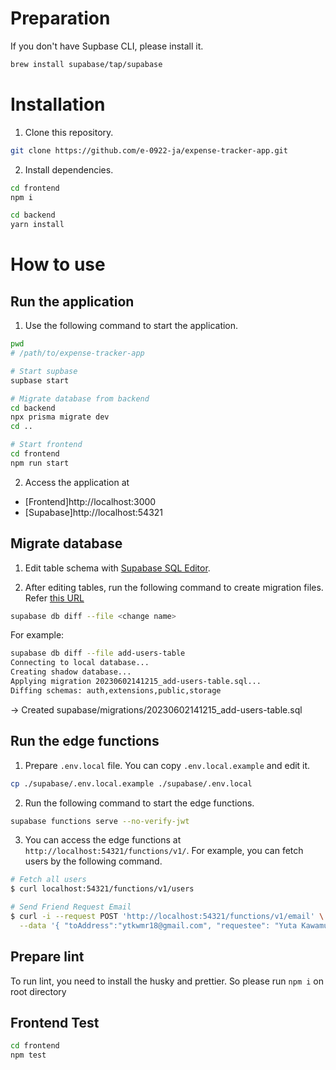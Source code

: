 # Preparation

If you don't have Supbase CLI, please install it.

```bash
brew install supabase/tap/supabase
```

# Installation

1. Clone this repository.

```bash
git clone https://github.com/e-0922-ja/expense-tracker-app.git
```

2. Install dependencies.

```bash
cd frontend
npm i

cd backend
yarn install
```

# How to use

## Run the application

1. Use the following command to start the application.

```bash
pwd
# /path/to/expense-tracker-app

# Start supbase
supbase start

# Migrate database from backend
cd backend
npx prisma migrate dev
cd ..

# Start frontend
cd frontend
npm run start
```

2. Access the application at

- [Frontend]http://localhost:3000
- [Supabase]http://localhost:54321

## Migrate database

1. Edit table schema with [Supabase SQL Editor](https://supabase.com/docs/guides/database/overview#the-sql-editor).

2. After editing tables, run the following command to create migration files. Refer [this URL](https://supabase.com/docs/reference/cli/supabase-db-diff)

```bash
supabase db diff --file <change name>
```

For example:

```bash
supabase db diff --file add-users-table
Connecting to local database...
Creating shadow database...
Applying migration 20230602141215_add-users-table.sql...
Diffing schemas: auth,extensions,public,storage
```
-> Created supabase/migrations/20230602141215_add-users-table.sql

## Run the edge functions

1. Prepare `.env.local` file. You can copy `.env.local.example` and edit it.

```bash
cp ./supabase/.env.local.example ./supabase/.env.local
```

2. Run the following command to start the edge functions.
```bash
supabase functions serve --no-verify-jwt
```

3. You can access the edge functions at `http://localhost:54321/functions/v1/`.
For example, you can fetch users by the following command.
```bash
# Fetch all users
$ curl localhost:54321/functions/v1/users

# Send Friend Request Email
$ curl -i --request POST 'http://localhost:54321/functions/v1/email' \
  --data '{ "toAddress":"ytkwmr18@gmail.com", "requestee": "Yuta Kawamura" }'
```

## Prepare lint
To run lint, you need to install the husky and prettier. So please run `npm i` on root directory

## Frontend Test

```bash
cd frontend
npm test
```
